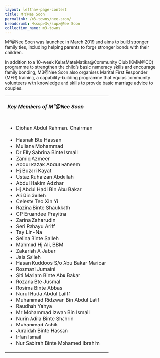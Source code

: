 ```yaml
---
layout: leftnav-page-content
title: M³@Nee Soon
permalink: /m3-towns/nee-soon/
breadcrumb: M<sup>3</sup>@Nee Soon
collection_name: m3-towns
---
```


M³@Nee Soon was launched in March 2019 and aims to build stronger family ties, including helping parents to forge stronger bonds with their children.

In addition to a 10-week KelasMateMatika@Community Club (KMM@CC) programme to strengthen the child’s basic numeracy skills and encourage family bonding, M3@Nee Soon also organises Marital First Responder (MFR) training, a capability-building programme that equips community volunteers with knowledge and skills to provide basic marriage advice to couples.

<table class="table-h">
  <tr>
  <td><h5>Key Members of M³@Nee Soon</h5></td>
  </tr>
  <tr>
  <td>
    <ul>
      <li>Djohan Abdul Rahman, Chairman</li><br>
      <li>Hasnah Bte Hassan</li>
<li>Muliana Mohammad</li>
<li>Dr Elly Sabrina Binte Ismail</li>
<li>Zamiq Azmeer</li>
<li>Abdul Razak Abdul Raheem</li>
<li>Hj Buzari Kayat</li>
<li>Ustaz Ruhaizan Abdullah</li>
<li>Abdul Hakim Adzhari</li>
<li>Hj Abdul Hadi Bin Abu Bakar</li>
<li>Ali Bin Salleh</li>
<li>Celeste Teo Xin Yi</li>
<li>Razina Binte Shaukkath</li>
<li>CP Eruandee Prayitna</li>
<li>Zarina Zaharudin</li>
<li>Seri Rahayu Ariff</li>
<li>Tay Lin-Na</li>
<li>Selina Binte Salleh</li>
<li>Mahmud Hj Ali, BBM</li>
<li>Zakariah A Jabar</li>
<li>Jais Salleh</li>
<li>Hasan Kuddoos S/o Abu Bakar Maricar</li>
<li>Rosmani Jumaini</li>
<li>Siti Mariam Binte Abu Bakar</li>
<li>Rozana Bte Jusmal</li>
<li>Rosima Binte Abbas</li>
<li>Nurul Huda Abdul Latiff</li>
<li>Muhammad Ridzwan Bin Abdul Latif</li>
<li>Raudhah Yahya</li>
<li>Mr Mohammad Izwan Bin Ismail</li>
<li>Nurin Adila Binte Shahrin</li>
<li>Muhammad Ashik</li>
<li>Juraidah Binte Hassan</li>
<li>Irfan Ismail</li>
<li>Nur Sabirah Binte Mohamed Ibrahim</li>
    </ul>
    </td>
  </tr>
  </table>
